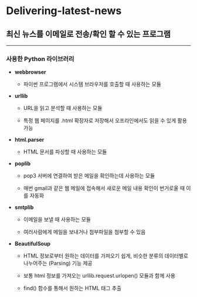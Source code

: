 # Delivering-latest-news
## 최신 뉴스를 이메일로 전송/확인 할 수 있는 프로그램
---
### 사용한 Python 라이브러리

+ **webbrowser**
  
  * 파이썬 프로그램에서 시스템 브라우저를 호출할 때 사용하는 모듈
  
+ **urllib**
 
  * URL을 읽고 분석할 때 사용하는 모듈
  
  * 특정 웹 페이지를 .html 확장자로 저장해서 오프라인에서도 읽을 수 있게 활용 가능
 
+ **html.parser**

  * HTML 문서를 파싱할 때 사용하는 모듈

+ **poplib**

  * pop3 서버에 연결하여 받은 메일을 확인하는데 사용하는 모듈
  
  * 매번 gmail과 같은 웹 메일에 접속해서 새로운 메일 내용 확인이 번거로울 때 이를 자동화 

+ **smtplib**

  * 이메일을 보낼 때 사용하는 모듈
  
  * 여러사람에게 메일을 보내거나 첨부파일을 첨부할 수 있음 
  
+ **BeautifulSoup**
 
  * HTML 정보로부터 원하는 데이터를 가져오기 쉽게, 비슷한 분류의 데이터별로 나누어주는 (Parsing) 기능 제공
  
  * 보통 html 정보를 가져오는 urllib.request.urlopen() 모듈과 함께 사용
  
  * find() 함수를 통해서 원하는 HTML 태그 추출
